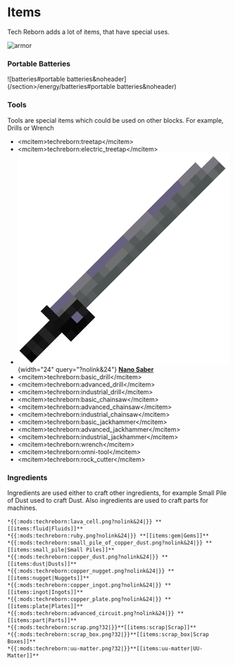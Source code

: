 # Items

Tech Reborn adds a lot of items, that have special uses.

![armor](/page>items/armor)

### Portable Batteries

![batteries#portable batteries&noheader](/section>/energy/batteries#portable batteries&noheader)

### Tools

Tools are special items which could be used on other blocks. For example, Drills or Wrench

- \<mcitem\>techreborn:treetap\</mcitem\>
- \<mcitem\>techreborn:electric_treetap\</mcitem\>
- ![nanosaber_active.png](/media/mods/techreborn/nanosaber_active.png){width="24" query="?nolink&24"} **[Nano Saber](/items/nanosaber)**
- \<mcitem\>techreborn:basic_drill\</mcitem\>
- \<mcitem\>techreborn:advanced_drill\</mcitem\>
- \<mcitem\>techreborn:industrial_drill\</mcitem\>
- \<mcitem\>techreborn:basic_chainsaw\</mcitem\>
- \<mcitem\>techreborn:advanced_chainsaw\</mcitem\>
- \<mcitem\>techreborn:industrial_chainsaw\</mcitem\>
- \<mcitem\>techreborn:basic_jackhammer\</mcitem\>
- \<mcitem\>techreborn:advanced_jackhammer\</mcitem\>
- \<mcitem\>techreborn:industrial_jackhammer\</mcitem\>
- \<mcitem\>techreborn:wrench\</mcitem\>
- \<mcitem\>techreborn:omni-tool\</mcitem\>
- \<mcitem\>techreborn:rock_cutter\</mcitem\>

### Ingredients

Ingredients are used either to craft other ingredients, for example Small Pile of Dust used to craft Dust. Also ingredients are used to craft parts for machines.

    *{{:mods:techreborn:lava_cell.png?nolink&24|}} **[[items:fluid|Fluids]]**
    *{{:mods:techreborn:ruby.png?nolink&24|}} **[[items:gem|Gems]]**
    *{{:mods:techreborn:small_pile_of_copper_dust.png?nolink&24|}} **[[items:small_pile|Small Piles]]**
    *{{:mods:techreborn:copper_dust.png?nolink&24|}} **[[items:dust|Dusts]]**
    *{{:mods:techreborn:copper_nugget.png?nolink&24|}} **[[items:nugget|Nuggets]]**
    *{{:mods:techreborn:copper_ingot.png?nolink&24|}} **[[items:ingot|Ingots]]**
    *{{:mods:techreborn:copper_plate.png?nolink&24|}} **[[items:plate|Plates]]**
    *{{:mods:techreborn:advanced_circuit.png?nolink&24|}} **[[items:part|Parts]]**
    *{{:mods:techreborn:scrap.png?32|}}**[[items:scrap|Scrap]]**
    *{{:mods:techreborn:scrap_box.png?32|}}**[[items:scrap_box|Scrap Boxes]]**
    *{{:mods:techreborn:uu-matter.png?32|}}**[[items:uu-matter|UU-Matter]]**
